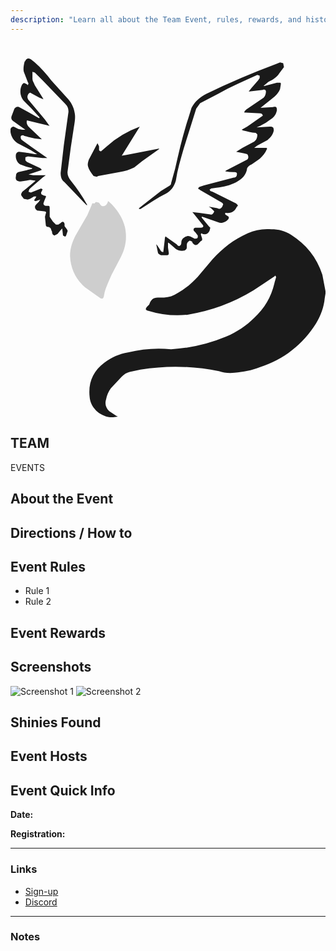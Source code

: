 ```yaml
---
description: "Learn all about the Team Event, rules, rewards, and history."
---
```


<h1></h1>

<link rel="stylesheet" href="/many/assets/css/events/team-events/events.css" />

<div class="event-guide-container">

<!-- Hero Image: spans full page width (both columns) -->
<section class="hero-image glowing-border" aria-label="Event hero image">
  <svg xmlns="http://www.w3.org/2000/svg" viewBox="0 0 402 458" class="hero-svg">
    <path class="wavy-ghost" fill="currentColor" d="m402 300-1 6c-1 11-5 22-11 32-17 27-41 46-72 56-10 4-21 6-32 7-7 1-14 0-20-2a277 277 0 0 0-100-2l-14 3c-4 1-7 3-10 6l-14 15c-3 4-5 9-6 14-2 6 0 11 4 15l9 6 2 1-7 1c-15 0-28-12-29-26-2-18 4-33 19-44 9-7 19-11 30-13a162 162 0 0 1 55-4 211 211 0 0 0 70-16c14-6 26-14 36-24 13-12 22-27 26-45l2-7-1-2-1 1-27 18a232 232 0 0 1-84 31 125 125 0 0 1-50-5c-4-1-4-2-2-5l3-3c2-6 5-9 11-9h8c6 0 12-2 18-6 10-6 20-14 28-24l16-19c13-14 27-25 45-33 9-4 19-6 30-5 9 0 17 2 25 7 19 12 33 29 40 51l4 21v3ZM0 90c1-2 2-3 4-3l6 3 5 1h4L5 81c-4-2-5-5-3-9l3-8c2-2 3-3 6-2l11 6 14 8h1v-1L26 63l-8-8c-6-6-7-15-3-22 2-2 2-2 4-1l2 1 1 1 1-2-1-2-5-13c-1-4 0-9 1-13l1-1c1-3 4-4 7-2l5 4c8 7 15 15 21 23l20 22c5 5 9 12 10 20 1 5 0 11-1 17l-4 26-4 30c-1 5 1 9 4 13a221 221 0 0 1 21 31h-1l-3-3-25-26c-4-3-5-7-5-12l4-35 6-43c0-4-1-7-4-10L41 28 31 18l-3-1v9c0 3 2 5 3 8l10 16 1 2-5-2-11-6c-1-1-2 0-3 1-2 3-2 6 1 9l20 24 5 7 1 1a2717 2717 0 0 1-29-7c-1 3 0 6 3 9l16 15-9-1-13-3-2-1c-2 0-3 1-3 2 0 3 1 4 3 5l11 8 20 14h1-7l-18-2h-1l-3 1v4l2 2 17 8 2 2-2 1-9 3-6 2 6 1h16l-4 3-15 13-2 2-1 3 3 1 13-5 2 1-1 2-1 2c0 2 1 3 2 3l2 1c2 0 3 1 2 2l-2 5-1 3c0 2 2 3 3 3h3c2 0 2 1 2 3v11l4 6 2 2 2 2h3l3-2 1-1c2-1 3-1 4 2v3l3 4 1 2-2 6c-1 1-1 2-2 1l-2-1-1-9-2 2-4 5-4 2c-2-1-3-2-3-5l-1-2c0-2-2-4-4-4s-3-1-3-3l-1-10 1-4c1-2 0-3-2-3l-9-1c-3-2-4-5-1-8l3-3 2-3-3 1-3 1-2-1 2-3 1-2h-3l-5 3-3 1-5-1-3-4c-1-2 0-3 1-5l4-3 12-10 1-1-7-1-12 2c-6 0-7-3-6-7 0-3 1-4 3-5l17-4 1-1-8-2-8-3c-4-3-6-8-5-13 1-2 2-3 4-3l8 1 12 2h3l-8-5-17-9c-5-3-8-8-9-14v-4Zm318-27 17-1c4-1 5 0 5 4-1 5-3 8-7 11a75 75 0 0 1-19 11l17-1c4 0 5 1 5 5-1 5-4 9-8 12l-13 7-4 3h14c2 0 3 0 2 2-2 5-5 8-9 12l-10 7c-3 1-5 3-6 5-1 9-7 14-14 18-8 4-16 6-25 7l-7 1-1 1h-1l1 2 3 1 30 15 1 1c1 1 2 2 0 3-3 6-7 9-14 8h-1v2l3 2c2 1 2 2 1 4-3 4-9 6-13 4l-20-7h-1v1l9 11 2 2-1 4c-2 4-5 5-9 4l-1-1-1 1v1l1 3c1 3 1 4-1 5l-4 4c-3 2-5 1-7-2v-1c-2-1-3-2-4-1-2 1-3 3-3 5v3c0 2-1 3-3 4-4 1-8 0-11-2l-8-7-2-1v6l1 7c0 2 0 3-3 3h-7c-2-1-4-2-4-4l-2-10 1 1 4 6c1 2 2 3 4 3a7482 7482 0 0 0 2-17v-1l1-2 1 1 13 9c1 1 2 3 4 2s2-3 2-4c0-4 3-7 7-8 2-1 4 0 6 1l4 2c1 0 4 0 4-2v-2l-3-4-2-2c-1-2 0-4 2-4h7c3 0 4-2 2-4l-12-15-1-1 9 1 14 2c2 1 4-1 5-4l-2-2-2-2-3-2 11 2c3 2 6 0 7-4 1-1 0-2-1-3l-28-16-1-1c-1 0-2-1-1-2l1-1 6-2 38-10c3 0 4-2 4-5 0-1-1-2-3-2a56 56 0 0 1-12-1l1-1 27-14c2-1 2-5 0-7l-4-1-10-2 8-5 15-8c3-2 4-5 4-9l-2-2c-6 0-11-2-16-3l-2-1 7-4a6355 6355 0 0 1 20-14c0-1-1-3-3-3l-19-1c-2 0-2 0-1-2l2-2 22-15c2-2 3-5 3-8 0-2-2-3-4-2l-17 2h-1l4-5 8-9 2-3v-3l-3-1c-17 8-34 15-50 24l-23 12-5 7-16 51c-4 14-8 27-10 41-2 7-6 13-12 16-12 6-22 13-33 20h-2v-1l5-4 23-18 10-6c2-1 3-2 3-4l5-18c5-22 10-44 17-65l4-13c4-8 11-14 19-18a1051 1051 0 0 1 89-38l5-2 4 1 1 5-6 8c-3 5-8 8-14 11l-5 4-1 1h1l16-4h3c2 0 2 0 2 2l-1 6c-2 5-6 9-10 12l-10 8-5 4h-1Z"/>
    <path fill="#cecece" d="M76 252c0-10 3-18 7-26l15-26 6-14c0-1 1-2 2-1h1l2-2 4 1 2 3c2 2 4 2 7 0l2-3c0-2 1-2 2-1 10 9 17 20 20 32 3 14 1 26-5 38l-12 23c-3 7-7 15-9 23l-1 5c-1 2-1 3-4 2l-20-14a57 57 0 0 1-19-40Z"/>
    <path class="ghost-flicker" fill="currentColor" d="m165 87-23 37 6-1 41-8h1l-1 1-21 15-10 8c-6 3-12 5-19 6l-27 5-2 1-4-1c-3-4-6-8-7-12-1-3 0-6 1-9l11-21 2 4v5c1 1 2 2 3 1l7-6a131 131 0 0 1 42-25Z"/>
  </svg>



  <div class="hero-text">
    <h1>TEAM</h1>
    <p>EVENTS</p>
  </div>
</section>


  <!-- ABOUT / DIRECTIONS / RULES / REWARDS (main column) -->
  <section class="event-info">
    <article class="about-event">
      <h2>About the Event</h2>
      <p><!-- event description here --></p>
    </article>
    <article class="directions">
      <h2>Directions / How to</h2>
      <p><!-- instructions or steps --></p>
    </article>
    <article class="event-rules">
      <h2>Event Rules</h2>
      <ul>
        <li>Rule 1</li>
        <li>Rule 2</li>
        <!-- etc -->
      </ul>
    </article>
    <article class="event-rewards">
      <h2>Event Rewards</h2>
      <p><!-- rewards details --></p>
    </article>
  </section>

  <!-- SCREENSHOTS (left: thumbnails) + SHINIES (right inside main column) -->
  <section class="event-media">
    <div class="screenshot-grid" aria-label="Event screenshots">
      <h2>Screenshots</h2>
      <div class="thumbnails">
        <!-- Thumbnail images, clickable to enlarge -->
        <img src="/many/assets/img/team-events/screenshots/1.png" alt="Screenshot 1" />
        <img src="/many/assets/img/team-events/screenshots/2.png" alt="Screenshot 2" />
        <!-- more thumbnails -->
      </div>
    </div>
    <div class="shinies-found" aria-label="Shinies found during the event">
      <h2>Shinies Found</h2>
      <div class="shinies-list">
        <!-- Icons or images of shinies found -->
      </div>
    </div>
  </section>

  <!-- EVENT HOSTS (main column, bottom) -->
  <section class="event-hosts">
    <h2>Event Hosts</h2>
    <p><!-- Host info, pictures, contact etc --></p>
  </section>

  <!-- RIGHT SIDEBAR (page-tall) -->
  <aside class="sidebar-right glowing-border-spin" aria-label="Event sidebar">
    <div class="sidebar-inner">
      <h2>Event Quick Info</h2>
      <p><strong>Date:</strong> <!-- date here --></p>
      <p><strong>Registration:</strong> <!-- reg info --></p>
      <hr />
      <h3>Links</h3>
      <ul>
        <li><a href="#">Sign-up</a></li>
        <li><a href="#">Discord</a></li>
      </ul>
      <hr />
      <h3>Notes</h3>
      <p><!-- short announcements / pinned notes --></p>
    </div>
  </aside>

</div>

<script src="/many/assets/js/events/team-events/events.js"></script>
